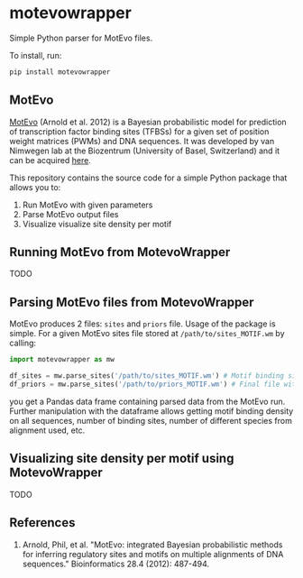 # motevowrapper

Simple Python parser for MotEvo files.

To install, run:

```bash
pip install motevowrapper
```

## MotEvo

[MotEvo](https://pubmed.ncbi.nlm.nih.gov/22334039/) (Arnold et al. 2012) is a Bayesian probabilistic model for prediction of transcription factor binding sites (TFBSs) for a given set of position weight matrices (PWMs) and DNA sequences. It was developed by van Nimwegen lab at the Biozentrum (University of Basel, Switzerland) and it can be acquired [here](https://swissregulon.unibas.ch/sr/software).

This repository contains the source code for a simple Python package that allows you to:

1. Run MotEvo with given parameters
2. Parse MotEvo output files
3. Visualize visualize site density per motif

## Running MotEvo from MotevoWrapper

TODO

## Parsing MotEvo files from MotevoWrapper

MotEvo produces 2 files: `sites` and `priors` file. Usage of the package is simple. For a given MotEvo sites file stored at `/path/to/sites_MOTIF.wm` by calling:

```python
import motevowrapper as mw

df_sites = mw.parse_sites('/path/to/sites_MOTIF.wm') # Motif binding sites
df_priors = mw.parse_sites('/path/to/priors_MOTIF.wm') # Final file with priors

```

you get a Pandas data frame containing parsed data from the MotEvo run. Further manipulation with the dataframe allows getting motif binding density on all sequences, number of binding sites, number of different species from alignment used, etc.

## Visualizing site density per motif using MotevoWrapper

TODO

## References

1. Arnold, Phil, et al. "MotEvo: integrated Bayesian probabilistic methods for inferring regulatory sites and motifs on multiple alignments of DNA sequences." Bioinformatics 28.4 (2012): 487-494.
